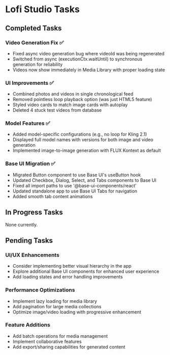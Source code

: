 # Lofi Studio Tasks

## Completed Tasks

### Video Generation Fix ✅
- Fixed async video generation bug where videoId was being regenerated
- Switched from async (executionCtx.waitUntil) to synchronous generation for reliability
- Videos now show immediately in Media Library with proper loading state

### UI Improvements ✅
- Combined photos and videos in single chronological feed
- Removed pointless loop playback option (was just HTML5 feature)
- Styled video cards to match image cards with autoplay
- Deleted 4 stuck test videos from database

### Model Features ✅
- Added model-specific configurations (e.g., no loop for Kling 2.1)
- Displayed full model names with versions for both image and video generation
- Implemented image-to-image generation with FLUX Kontext as default

### Base UI Migration ✅
- Migrated Button component to use Base UI's useButton hook
- Updated Checkbox, Dialog, Select, and Tabs components to Base UI
- Fixed all import paths to use '@base-ui-components/react'
- Updated standalone app to use Base UI Tabs for navigation
- Added smooth tab content animations

## In Progress Tasks

None currently.

## Pending Tasks

### UI/UX Enhancements
- Consider implementing better visual hierarchy in the app
- Explore additional Base UI components for enhanced user experience
- Add loading states and error handling improvements

### Performance Optimizations
- Implement lazy loading for media library
- Add pagination for large media collections
- Optimize image/video loading with progressive enhancement

### Feature Additions
- Add batch operations for media management
- Implement collaborative features
- Add export/sharing capabilities for generated content